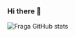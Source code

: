 ### Hi there 👋

![Fraga GitHub stats](https://github-readme-stats.vercel.app/api?username=devfraga&show_icons=true&theme=dracula&count_private=true)

<!--
**MarceloPiske/MarceloPiske** is a ✨ _special_ ✨ repository because its `README.md` (this file) appears on your GitHub profile.

Here are some ideas to get you started:

- 🔭 I’m currently working on ...
- 🌱 I’m currently learning ...
- 👯 I’m looking to collaborate on ...
- 🤔 I’m looking for help with ...
- 💬 Ask me about ...
- 📫 How to reach me: ...
- 😄 Pronouns: ...
- ⚡ Fun fact: ...
-->

